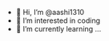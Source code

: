 - 👋 Hi, I’m @aashi1310
- 👀 I’m interested in coding
- 🌱 I’m currently learning ...

<!---
aashi1310/aashi1310 is a ✨ special ✨ repository because its `README.md` (this file) appears on your GitHub profile.
You can click the Preview link to take a look at your changes.
--->
